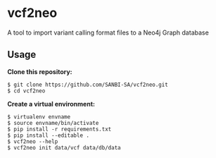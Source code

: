 # **vcf2neo**
A tool to import variant calling format files to a Neo4j Graph database

## Usage

**Clone this repository:**

```
$ git clone https://github.com/SANBI-SA/vcf2neo.git
$ cd vcf2neo
```
**Create a virtual environment:**

```
$ virtualenv envname
$ source envname/bin/activate
$ pip install -r requirements.txt
$ pip install --editable .
$ vcf2neo --help
$ vcf2neo init data/vcf data/db/data
```
